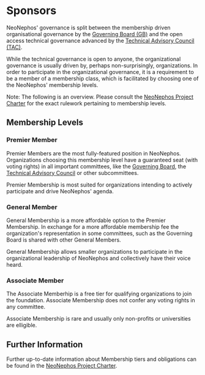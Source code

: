 # Sponsors

NeoNephos' governance is split between the membership driven organisational governance by the [Governing Board (GB)](../governing_board/governing_board_introduction.md)
and the open access technical governance advanced by the [Technical Advisory Council (TAC)](../technical_advisory_council/technical_advisory_council_introduction.md).

While the technical governance is open to anyone, the organizational governance is usually driven by, perhaps non-surprisingly, organizations. In order to participate in the organizational governance, it is a requirement to be a member of a membership class, which is facilitated by choosing one of the NeoNephos' membership levels.

Note: The following is an overview. Please consult the [NeoNephos Project Charter](https://cdn.platform.linuxfoundation.org/agreements/neonephos-foundation.pdf?__hstc=81619592.b399ecdf5f859a9f55ff3dc8bf8218d5.1748238689615.1750928571631.1750956925388.76&__hssc=81619592.1.1750956925388&__hsfp=1765797706) for the exact rulework pertaining to membership levels.

## Membership Levels

### Premier Member

Premier Members are the most fully-featured position in NeoNephos. Organizations choosing this membership level have a guaranteed seat (with voting rights) in all important committees, like the [Governing Board](../governing_board/governing_board_introduction.md), the [Technical Advisory Council](../technical_advisory_council/technical_advisory_council_introduction.md) or other subcommittees.

Premier Membership is most suited for organizations intending to actively participate and drive NeoNephos' agenda.

### General Member

General Membership is a more affordable option to the Premier Membership. In exchange for a more affordable membership fee the organization's representation in some committees, such as the Governing Board is shared with other General Members.

General Membership allows smaller organizations to participate in the organizational leadership of NeoNephos and collectively have their voice heard. 

### Associate Member

The Associate Memberhip is a free tier for qualifying organizations to join the foundation. Associate Membership does not confer any voting rights in any committee. 

Associate Membership is rare and usually only non-profits or universities are elligible.

## Further Information

Further up-to-date information about Membership tiers and obligations can be found in the [NeoNephos Project Charter](https://cdn.platform.linuxfoundation.org/agreements/neonephos-foundation.pdf?__hstc=81619592.b399ecdf5f859a9f55ff3dc8bf8218d5.1748238689615.1750678834648.1750743563130.65&__hssc=81619592.2.1750743563130&__hsfp=1765797706).
